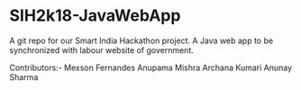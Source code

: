 # SIH2k18-JavaWebApp
A git repo for our Smart India Hackathon project. A Java web app to be synchronized with labour website of government. 



Contributors:-
  Mexson Fernandes
Anupama Mishra
Archana Kumari
Anunay Sharma
